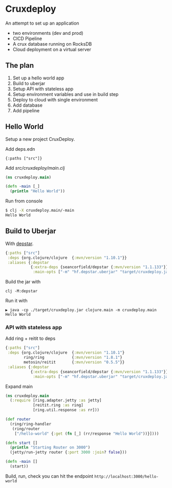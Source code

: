 # Cruxdeploy

An attempt to set up an application

* two environments (dev and prod)
* CICD Pipeline
* A crux database running on RocksDB
* Cloud deployment on a virtual server

## The plan

1. Set up a hello world app
2. Build to uberjar
3. Setup API with stateless app
4. Setup environment variables and use in build step
5. Deploy to cloud with single environment
6. Add database
7. Add pipeline

## Hello World

Setup a new project CruxDeploy.

Add deps.edn

`{:paths ["src"]}`

Add _src/cruxdeploy/main.clj_

```clojure
(ns cruxdeploy.main)

(defn -main [_]
  (println "Hello World"))
```

Run from console

```bash
$ clj -X cruxdeploy.main/-main
Hello World
```

## Build to Uberjar

With [depstar](https://github.com/seancorfield/depstar).

```clojure
{:paths ["src"]
 :deps {org.clojure/clojure  {:mvn/version "1.10.1"}}
 :aliases {:depstar
           {:extra-deps {seancorfield/depstar {:mvn/version "1.1.133"}}
            :main-opts ["-m" "hf.depstar.uberjar" "target/cruxdeploy.jar"]}}}
```

Build the jar with

`clj -M:depstar`

Run it with

```
▶ java -cp ./target/cruxdeploy.jar clojure.main -m cruxdeploy.main
Hello World
```

### API with stateless app

Add ring + reitit to deps

```clojure
{:paths ["src"]
 :deps {org.clojure/clojure  {:mvn/version "1.10.1"}
        ring/ring            {:mvn/version "1.8.1"}
        metosin/reitit       {:mvn/version "0.5.5"}}
 :aliases {:depstar
           {:extra-deps {seancorfield/depstar {:mvn/version "1.1.133"}}
            :main-opts ["-m" "hf.depstar.uberjar" "target/cruxdeploy.jar"]}}}
```

Expand main

```clojure
(ns cruxdeploy.main
  (:require [ring.adapter.jetty :as jetty]
            [reitit.ring :as ring]
            [ring.util.response :as rr]))

(def router
  (ring/ring-handler
   (ring/router
    ["/hello-world" {:get (fn [_] (rr/response "Hello World"))}])))

(defn start []
  (println "Starting Router on 3000")
  (jetty/run-jetty router {:port 3000 :join? false}))

(defn -main []
  (start))
```

Build, run, check you can hit the endpoint `http://localhost:3000/hello-world`
